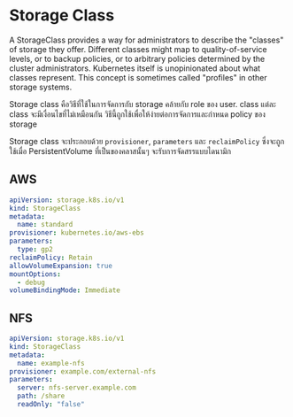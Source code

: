 # Storage Class

A StorageClass provides a way for administrators to describe the "classes" of storage they offer. Different classes might map to quality-of-service levels, or to backup policies, or to arbitrary policies determined by the cluster administrators. Kubernetes itself is unopinionated about what classes represent. This concept is sometimes called "profiles" in other storage systems.

Storage class คือวิธีที่ใช้ในการจัดการกับ storage คล้ายกับ role ของ user. class แต่ละ class จะมีเงื่อนไขที่ไม่เหมือนกัน วิธีนี้ถูกใช้เพื่อให้ง่ายต่อการจัดการและกำหนด policy ของ storage

Storage class จะประกอบด้วย `provisioner`, `parameters` และ `reclaimPolicy` ซึ่งจะถูกใช้เมื่อ PersistentVolume ที่เป็นของคลาสนั้นๆ จะรับการจัดสรรแบบไดนามิก

## AWS
```yaml
apiVersion: storage.k8s.io/v1
kind: StorageClass
metadata:
  name: standard
provisioner: kubernetes.io/aws-ebs
parameters:
  type: gp2
reclaimPolicy: Retain
allowVolumeExpansion: true
mountOptions:
  - debug
volumeBindingMode: Immediate
```

## NFS
```yaml
apiVersion: storage.k8s.io/v1
kind: StorageClass
metadata:
  name: example-nfs
provisioner: example.com/external-nfs
parameters:
  server: nfs-server.example.com
  path: /share
  readOnly: "false"
```